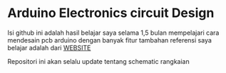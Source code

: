 # Arduino Electronics circuit Design
Isi github ini adalah hasil belajar saya selama 1,5 bulan mempelajari cara mendesain pcb arduino dengan banyak fitur tambahan
referensi saya belajar adalah dari [WEBSITE](https://github.com/cipher2infinity/Arduino-Electronics-circuit-PCB-Design-IOT-Programming)

Repositori ini akan selalu update tentang schematic rangkaian 

